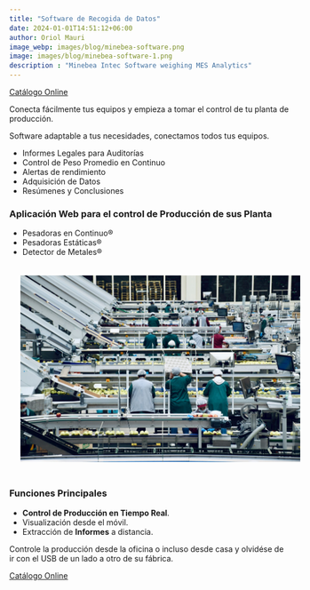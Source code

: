 ```yaml
---
title: "Software de Recogida de Datos"
date: 2024-01-01T14:51:12+06:00
author: Oriol Mauri
image_webp: images/blog/minebea-software.png
image: images/blog/minebea-software-1.png
description : "Minebea Intec Software weighing MES Analytics"
---
```

<a class="btn btn-transparent" href="http://dtm4-website.s3-website.eu-west-3.amazonaws.com" target="_blank">Catálogo Online</a>


Conecta fácilmente tus equipos y empieza a tomar el control de tu planta de producción.

Software adaptable a tus necesidades, conectamos todos tus equipos.

- Informes Legales para Auditorías
- Control de Peso Promedio en Continuo
- Alertas de rendimiento
- Adquisición de Datos
- Resúmenes y Conclusiones

### Aplicación Web para el control de Producción de sus Planta
- Pesadoras en Continuo®
- Pesadoras Estáticas®
- Detector de Metales® 

<img src="/images/blog/production.jpg" class="img-fluid" alt="Control Parkgin" style="margin: 20px">

### Funciones Principales 
- **Control de Producción en Tiempo Real**.
- Visualización desde el móvil.
- Extracción de **Informes** a distancia.

Controle la producción desde la oficina o incluso desde casa y olvidése de ir con el USB de un lado a otro de su fábrica.

<a class="btn btn-transparent" href="http://dtm4-website.s3-website.eu-west-3.amazonaws.com" target="_blank">Catálogo Online</a>
